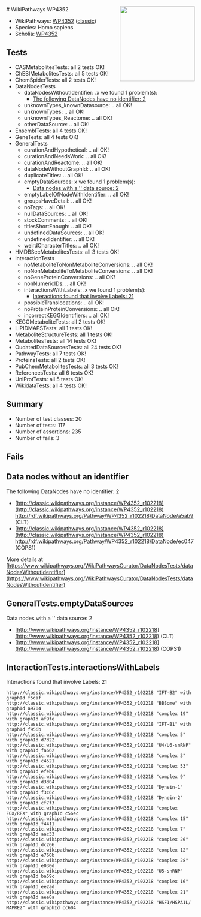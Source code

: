 <img style="float: right; width: 200px" src="https://upload.wikimedia.org/wikipedia/commons/thumb/8/83/Wplogo_with_text_500.png/640px-Wplogo_with_text_500.png" />
# WikiPathways WP4352

* WikiPathways: [WP4352](https://wikipathways.org/pathways/WP4352) ([classic](https://classic.wikipathways.org/instance/WP4352))
* Species: Homo sapiens
* Scholia: [WP4352](https://scholia.toolforge.org/wikipathways/WP4352)
## Tests
* CASMetabolitesTests: all 2 tests OK!
* ChEBIMetabolitesTests: all 5 tests OK!
* ChemSpiderTests: all 2 tests OK!
* DataNodesTests
    * dataNodesWithoutIdentifier: .x we found 1 problem(s):
        * [The following DataNodes have no identifier: 2](#d2d32fa1)
    * unknownTypes_knownDatasource: .. all OK!
    * unknownTypes: .. all OK!
    * unknownTypes_Reactome: .. all OK!
    * otherDataSource: .. all OK!
* EnsemblTests: all 4 tests OK!
* GeneTests: all 4 tests OK!
* GeneralTests
    * curationAndHypothetical: .. all OK!
    * curationAndNeedsWork: .. all OK!
    * curationAndReactome: .. all OK!
    * dataNodeWithoutGraphId: .. all OK!
    * duplicateTitles: .. all OK!
    * emptyDataSources: x we found 1 problem(s):
        * [Data nodes with a '' data source: 2](#3d121fcd)
    * emptyLabelOfNodeWithIdentifier: .. all OK!
    * groupsHaveDetail: .. all OK!
    * noTags: .. all OK!
    * nullDataSources: .. all OK!
    * stockComments: .. all OK!
    * titlesShortEnough: .. all OK!
    * undefinedDataSources: .. all OK!
    * undefinedIdentifier: .. all OK!
    * weirdCharacterTitles: .. all OK!
* HMDBSecMetabolitesTests: all 3 tests OK!
* InteractionTests
    * noMetaboliteToNonMetaboliteConversions: .. all OK!
    * noNonMetaboliteToMetaboliteConversions: .. all OK!
    * noGeneProteinConversions: .. all OK!
    * nonNumericIDs: .. all OK!
    * interactionsWithLabels: .x we found 1 problem(s):
        * [Interactions found that involve Labels: 21](#fe97a8d8)
    * possibleTranslocations: .. all OK!
    * noProteinProteinConversions: .. all OK!
    * incorrectKEGGIdentifiers: .. all OK!
* KEGGMetaboliteTests: all 2 tests OK!
* LIPIDMAPSTests: all 1 tests OK!
* MetaboliteStructureTests: all 1 tests OK!
* MetabolitesTests: all 14 tests OK!
* OudatedDataSourcesTests: all 24 tests OK!
* PathwayTests: all 7 tests OK!
* ProteinsTests: all 2 tests OK!
* PubChemMetabolitesTests: all 3 tests OK!
* ReferencesTests: all 6 tests OK!
* UniProtTests: all 5 tests OK!
* WikidataTests: all 4 tests OK!


## Summary

* Number of test classes: 20
* Number of tests: 117
* Number of assertions: 235
* Number of fails: 3

## Fails

<a name="d2d32fa1" />

## Data nodes without an identifier

The following DataNodes have no identifier: 2

* [http://classic.wikipathways.org/instance/WP4352_r102218](http://classic.wikipathways.org/instance/WP4352_r102218) http://rdf.wikipathways.org/Pathway/WP4352_r102218/DataNode/a5ab9 (CLT)
* [http://classic.wikipathways.org/instance/WP4352_r102218](http://classic.wikipathways.org/instance/WP4352_r102218) http://rdf.wikipathways.org/Pathway/WP4352_r102218/DataNode/ec047 (COPS1)


More details at [https://www.wikipathways.org/WikiPathwaysCurator/DataNodesTests/dataNodesWithoutIdentifier](https://www.wikipathways.org/WikiPathwaysCurator/DataNodesTests/dataNodesWithoutIdentifier)

<a name="3d121fcd" />

## GeneralTests.emptyDataSources

Data nodes with a '' data source: 2

* [http://www.wikipathways.org/instance/WP4352_r102218](http://www.wikipathways.org/instance/WP4352_r102218) (CLT)
* [http://www.wikipathways.org/instance/WP4352_r102218](http://www.wikipathways.org/instance/WP4352_r102218) (COPS1)


<a name="fe97a8d8" />

## InteractionTests.interactionsWithLabels

Interactions found that involve Labels: 21
```
http://classic.wikipathways.org/instance/WP4352_r102218 "IFT-B2" with graphId f5caf
http://classic.wikipathways.org/instance/WP4352_r102218 "BBSome" with graphId a9704
http://classic.wikipathways.org/instance/WP4352_r102218 "complex 19" with graphId af9fe
http://classic.wikipathways.org/instance/WP4352_r102218 "IFT-B1" with graphId f956b
http://classic.wikipathways.org/instance/WP4352_r102218 "complex 5" with graphId d7d22
http://classic.wikipathways.org/instance/WP4352_r102218 "U4/U6-snRNP" with graphId fa662
http://classic.wikipathways.org/instance/WP4352_r102218 "complex 3" with graphId c4521
http://classic.wikipathways.org/instance/WP4352_r102218 "complex 53" with graphId efeb6
http://classic.wikipathways.org/instance/WP4352_r102218 "complex 9" with graphId d3d04
http://classic.wikipathways.org/instance/WP4352_r102218 "Dynein-1" with graphId f3c6c
http://classic.wikipathways.org/instance/WP4352_r102218 "Dynein-2" with graphId cf7f3
http://classic.wikipathways.org/instance/WP4352_r102218 "complex FOX/RFX" with graphId c56ec
http://classic.wikipathways.org/instance/WP4352_r102218 "complex 15" with graphId f4411
http://classic.wikipathways.org/instance/WP4352_r102218 "complex 7" with graphId aac33
http://classic.wikipathways.org/instance/WP4352_r102218 "complex 26" with graphId dc266
http://classic.wikipathways.org/instance/WP4352_r102218 "complex 12" with graphId e760b
http://classic.wikipathways.org/instance/WP4352_r102218 "complex 28" with graphId e030d
http://classic.wikipathways.org/instance/WP4352_r102218 "U5-snRNP" with graphId ba59c
http://classic.wikipathways.org/instance/WP4352_r102218 "complex 16" with graphId ee2ad
http://classic.wikipathways.org/instance/WP4352_r102218 "complex 21" with graphId aee0a
http://classic.wikipathways.org/instance/WP4352_r102218 "HSF1/HSPA1L/
MAPRE2" with graphId cc604
```

